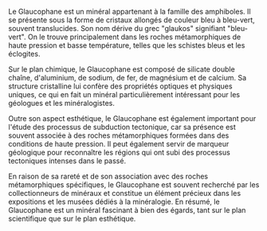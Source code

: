 Le Glaucophane est un minéral appartenant à la famille des amphiboles. Il se présente sous la forme de cristaux allongés de couleur bleu à bleu-vert, souvent translucides. Son nom dérive du grec "glaukos" signifiant "bleu-vert". On le trouve principalement dans les roches métamorphiques de haute pression et basse température, telles que les schistes bleus et les éclogites. 

Sur le plan chimique, le Glaucophane est composé de silicate double chaîne, d'aluminium, de sodium, de fer, de magnésium et de calcium. Sa structure cristalline lui confère des propriétés optiques et physiques uniques, ce qui en fait un minéral particulièrement intéressant pour les géologues et les minéralogistes. 

Outre son aspect esthétique, le Glaucophane est également important pour l'étude des processus de subduction tectonique, car sa présence est souvent associée à des roches métamorphiques formées dans des conditions de haute pression. Il peut également servir de marqueur géologique pour reconnaître les régions qui ont subi des processus tectoniques intenses dans le passé. 

En raison de sa rareté et de son association avec des roches métamorphiques spécifiques, le Glaucophane est souvent recherché par les collectionneurs de minéraux et constitue un élément précieux dans les expositions et les musées dédiés à la minéralogie. En résumé, le Glaucophane est un minéral fascinant à bien des égards, tant sur le plan scientifique que sur le plan esthétique.